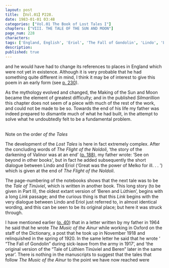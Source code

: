 ```yaml
---
layout: post
title: 【Vol.01】P228.
date: 1983-01-01 03:48
categories: ["Vol.01 The Book of Lost Tales I"]
chapters: ["VIII. THE TALE OF THE SUN AND MOON"]
page_num: 228
characters: 
tags: ['England, English', 'Eriol', 'The Fall of Gondolin', 'Lindo', 'Lúthien', 'Lúthien Tinúviel', 'Melko', 'Moon, The']
description: 
published: true
---
```


<p style="text-indent: 0;">
and he would have had to change its references to places in England which were not yet in existence. Although it is very probable that he had something quite different in mind, I think it may be of interest to give this poem in an early form (see <a href="{{site.baseurl}}/vol01-p230">p. 230</a>).
</p>

As the mythology evolved and changed, the Making of the Sun and Moon became the element of greatest difficulty; and in the published <I>Silmarillion</I> this chapter does not seem of a piece with much of the rest of the work, and could not be made to be so. Towards the end of his life my father was indeed prepared to dismantle much of what he had built, in the attempt to solve what he undoubtedly felt to be a fundamental problem.

<BR>
Note on the order <I>of the Tales</I>

The development of the <I>Lost Tales</I> is here in fact extremely complex. After the concluding words of <I>The Flight of the Noldoli</I>, ‘the story of the darkening of Valinor was at an end’ ([p. 188]({{site.baseurl}}/vol01-p188)), my father wrote: ‘See on beyond in other books', but in fact he added subsequently the short dialogue between Lindo and Eriol (‘Great was the power of Melko for ill. . . ’) which is given at the end of <I>The Flight of the Noldoli</I>.

The page-numbering of the notebooks shows that the next tale was to be the <I>Tale of Tinúviel</I>, which is written in another book. This long story (to be given in Part II), the oldest extant version of ‘Beren and Lúthien’, begins with a long <I>Link</I> passage; and the curious thing is that this <I>Link</I> begins with the very dialogue between Lindo and Eriol just referred to, in almost identical wording, and this can be seen to be its original place; but here it was struck through.

I have mentioned earlier ([p. 40]({{site.baseurl}}/vol01-p40)) that in a letter written by my father in 1964 he said that he wrote <I>The Music of the Ainur</I> while working in Oxford on the staff of the Dictionary, a post that he took up in November 1918 and relinquished in the spring of 1920. In the same letter he said that he wrote ‘ “The Fall of Gondolin” during sick-leave from the army in 1917’, and ‘the original version of the “Tale of Lúthien Tinúviel and Beren” later in the same year’. There is nothing in the manuscripts to suggest that the tales that follow <I>The Music of the Ainur</I> to the point we have now reached were

